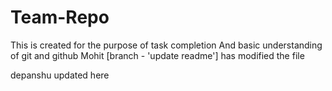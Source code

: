 # Team-Repo
This is created for the purpose of task completion
And basic understanding of git and github
Mohit [branch - 'update readme'] has modified the file

depanshu updated here